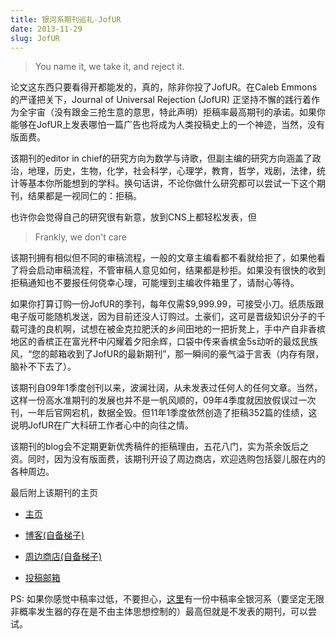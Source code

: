 ```yaml
---
title: 银河系期刊巡礼-JofUR
date: 2013-11-29
slug: JofUR
---
```


> You name it, we take it, and reject it.

论文这东西只要看得开都能发的，真的，除非你投了JofUR。在Caleb Emmons的严谨把关下，Journal of Universal Rejection (JofUR) 正坚持不懈的践行着作为全宇宙（没有跟金三抢生意的意思，特此声明）拒稿率最高期刊的承诺。如果你能够在JofUR上发表哪怕一篇广告也将成为人类投稿史上的一个神迹，当然，没有版面费。

该期刊的editor in chief的研究方向为数学与诗歌，但副主编的研究方向涵盖了政治，地理，历史，生物，化学，社会科学，心理学，教育，哲学，戏剧，法律，统计等基本你所能想到的学科。换句话讲，不论你做什么研究都可以尝试一下这个期刊，结果都是一视同仁的：拒稿。

也许你会觉得自己的研究很有新意，放到CNS上都轻松发表，但

> Frankly, we don't care

该期刊拥有相似但不同的审稿流程，一般的文章主编看都不看就给拒了，如果他看了将会启动审稿流程，不管审稿人意见如何，结果都是秒拒。如果没有很快的收到拒稿通知也不要报任何侥幸心理，可能埋到主编收件箱里了，请耐心等待。

如果你打算订购一份JofUR的季刊，每年仅需$9,999.99，可接受小刀。纸质版跟电子版可能随机发送，因为目前还没人订购过。土豪们，这可是晋级知识分子的千载可逢的良机啊，试想在被金克拉肥沃的乡间田地的一把折凳上，手中产自非香槟地区的香槟正在富光杯中闪耀着夕阳余辉，口袋中传来香槟金5s动听的最炫民族风，“您的邮箱收到了JofUR的最新期刊”，那一瞬间的豪气溢于言表（内存有限，脑补不下去了）。

该期刊自09年1季度创刊以来，波澜壮阔，从未发表过任何人的任何文章。当然，这样一份高水准期刊的发展也并不是一帆风顺的，09年4季度就因放假误过一次刊，一年后官网宕机，数据全毁。但11年1季度依然创造了拒稿352篇的佳绩，这说明JofUR在广大科研工作者心中的向往之情。

该期刊的blog会不定期更新优秀稿件的拒稿理由，五花八门，实为茶余饭后之资。同时，因为没有版面费，该期刊开设了周边商店，欢迎选购包括婴儿服在内的各种周边。

最后附上该期刊的主页

- [主页](http://www.universalrejection.org/)

- [博客(自备梯子)](http://reprobatiocerta.blogspot.com/)

- [周边商店(自备梯子)](http://www.cafepress.com/JofURStore/)

- [投稿邮箱](mailto:j.universal.rejection@gmail.com)

PS: 如果你感觉中稿率过低，不要担心，[这里](http://universalacceptance.wordpress.com/)有一份中稿率全银河系（要坚定无限非概率发生器的存在是不由主体思想控制的）最高但就是不发表的期刊，可以尝试。